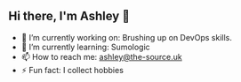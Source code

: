 ## Hi there, I'm Ashley 👋 

- 🔭 I’m currently working on: Brushing up on DevOps skills.
- 🌱 I’m currently learning: Sumologic
- 📫 How to reach me: ashley@the-source.uk
- ⚡ Fun fact: I collect hobbies

<!--- 🔭 I’m currently working on:Completing the [Cloud Resume Challenge](https://cloudresumechallenge.dev/instructions/)
- 🌱 I’m currently learning:
- 👯 I’m looking to collaborate on:
- 🤔 I’m looking for help with:
- 📫 How to reach me:
- 😄 Pronouns: ...
- ⚡ Fun fact: -->
